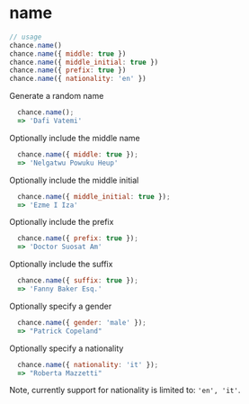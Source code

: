 # name

```js
// usage
chance.name()
chance.name({ middle: true })
chance.name({ middle_initial: true })
chance.name({ prefix: true })
chance.name({ nationality: 'en' })
```

Generate a random name

```js
  chance.name();
  => 'Dafi Vatemi'
```

Optionally include the middle name

```js
  chance.name({ middle: true });
  => 'Nelgatwu Powuku Heup'
```


Optionally include the middle initial

```js
  chance.name({ middle_initial: true });
  => 'Ezme I Iza'
```

Optionally include the prefix

```js
  chance.name({ prefix: true });
  => 'Doctor Suosat Am'
```

Optionally include the suffix

```js
  chance.name({ suffix: true });
  => 'Fanny Baker Esq.'
```

Optionally specify a gender

```js
  chance.name({ gender: 'male' });
  => "Patrick Copeland"
```

Optionally specify a nationality

```js
  chance.name({ nationality: 'it' });
  => "Roberta Mazzetti"
```

Note, currently support for nationality is limited to: `'en', 'it'`.

